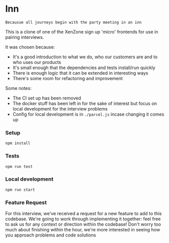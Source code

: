 # Inn

```
Becausue all journeys begin with the party meeting in an inn
```

This is a clone of one of the XenZone sign up 'micro' frontends for use in pairing interviews.

It was chosen because:

- It's a good introduction to what we do, who our customers are and to who uses our products
- It's small enough that the dependencies and tests install/run quickly
- There is enough logic that it can be extended in interesting ways
- There's some room for refactoring and improvement

Some notes:

- The CI set up has been removed
- The docker stuff has been left in for the sake of interest but focus on local development for the interview problems
- Config for local development is in `./parcel.js` incase changing it comes up

### Setup

`npm install`

### Tests

`npm run test`

### Local development

`npm run start`

### Feature Request

For this interview, we've received a request for a new feature to add to this codebase.
We're going to work through implementing it together: feel free to ask us for any context or direction within the codebase!
Don't worry too much about finishing within the hour, we're more interested in seeing how you approach problems and code solutions
